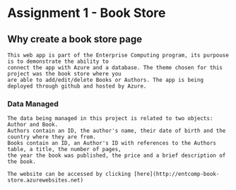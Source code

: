 # Assignment 1 - Book Store

## Why create a book store page
        
    This web app is part of the Enterprise Computing program, its purpouse is to demonstrate the ability to
    connect the app with Azure and a database. The theme chosen for this project was the book store where you 
    are able to add/edit/delete Books or Authors. The app is being deployed through github and hosted by Azure.
       
### Data Managed

	The data being managed in this project is related to two objects: Author and Book.
	Authors contain an ID, the author's name, their date of birth and the country where they are from.
	Books contain an ID, an Author's ID with references to the Authors table, a title, the number of pages, 
	the year the book was published, the price and a brief description of the book.

	The website can be accessed by clicking [here](http://entcomp-book-store.azurewebsites.net)

	